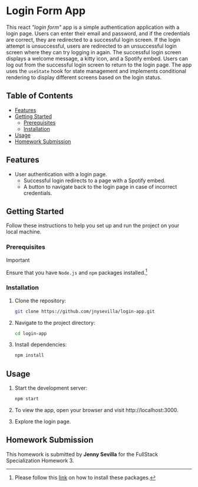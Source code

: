 # Login Form App

This react *"login form"* app is a simple authentication application with a login page. Users can enter their email and password, and if the credentials are correct, they are redirected to a successful login screen. If the login attempt is unsuccessful, users are redirected to an unsuccessful login screen where they can try logging in again. The successful login screen displays a welcome message, a kitty icon, and a Spotify embed. Users can log out from the successful login screen to return to the login page. The app uses the `useState` hook for state management and implements conditional rendering to display different screens based on the login status.

## Table of Contents

- [Features](#features)
- [Getting Started](#getting-started)
  - [Prerequisites](#prerequisites)
  - [Installation](#installation)
- [Usage](#usage)
- [Homework Submission](#homework-submission)


## Features

  - User authentication with a login page.
    - Successful login redirects to a page with a Spotify embed.
    - A button to navigate back to the login page in case of incorrect credentials.

## Getting Started

Follow these instructions to help you set up and run the project on your local machine.

### Prerequisites

>[!IMPORTANT]  
> Ensure that you have `Node.js` and `npm` packages installed.[^1]


### Installation

1. Clone the repository:

   ```bash
   git clone https://github.com/jnysevilla/login-app.git
   ```

2. Navigate to the project directory:

    ```bash
    cd login-app
    ```

3. Install dependencies: 

    ```bash
    npm install
    ```

## Usage

1. Start the development server:

    ```bash
    npm start
    ```
2. To view the app, open your browser and visit http://localhost:3000.
3. Explore the login page. 

## Homework Submission
This homework is submitted by **Jenny Sevilla** for the FullStack Specialization Homework 3.

[^1]: Please follow this [link](https://docs.npmjs.com/downloading-and-installing-node-js-and-npm) on how to install these packages.